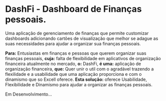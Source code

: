 # DashFi - Dashboard de Finanças pessoais.

Uma aplicação de gerenciamento de finanças que permite customizar dashboards adicionando cartões de visualização que melhor se adague as suas necessidades para ajudar a organizar sua finanças pessoais.

**Para:** Entusiastas em finanças e pessoas que querem organizar suas finanças pessoais, **cuja:** falta de flexibilidade em aplicativos de organização financeira atualmente no mercado, **o:** DashFi, **é uma:** aplicação de organização financeira, **que:**  Quer unir o util com o agradável trazendo a flexilidade e a usabilidade que uma aplicação proporciona e com o dinamismo que so Excell oferece. **Esta solução:** oferece Usabilidade, Flexibilidade e Dinamismo para ajudar a organizar as finanças pessoais.

Em Desenvolvimento...
